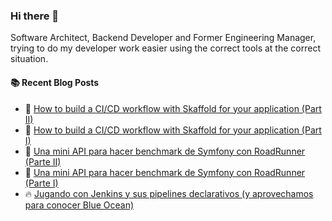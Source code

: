 ### Hi there 👋

Software Architect, Backend Developer and Former Engineering Manager, trying to do my developer work easier using the correct tools at the correct situation. 

#### :books: Recent Blog Posts
<!-- BLOGPOSTS:START -->
 - 💫 [How to build a CI/CD workflow with Skaffold for your application &lpar;Part II&rpar;](https://blog.equationlabs.io/how-to-build-a-cicd-workflow-with-skaffold-for-your-application-part-ii)
 - 🌮 [How to build a CI/CD workflow with Skaffold for your application &lpar;Part I&rpar;](https://blog.equationlabs.io/cicd-workflow-with-skaffold-for-your-application-part-i)
 - 💯 [Una mini API para hacer benchmark de Symfony con RoadRunner &lpar;Parte II&rpar;](https://blog.equationlabs.io/una-mini-api-para-hacer-benchmark-de-symfony-con-roadrunner-parte-ii)
 - 🌮 [Una mini API para hacer benchmark de Symfony con RoadRunner &lpar;Parte I&rpar;](https://blog.equationlabs.io/una-mini-api-para-hacer-benchmark-de-symfony-con-roadrunner-parte-i)
 - 🔥 [Jugando con Jenkins y sus pipelines declarativos &lpar;y aprovechamos para conocer Blue Ocean&rpar;](https://blog.equationlabs.io/jugando-con-jenkins-y-sus-pipelines-declarativos-y-aprovechamos-para-conocer-blue-ocean)<!-- BLOGPOSTS:END -->

